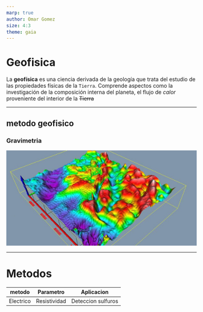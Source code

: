 ```yaml
---
marp: true
author: Omar Gomez
size: 4:3
theme: gaia
---
```

# Geofisica
La **geofísica** es una ciencia derivada de la geología que trata del estudio de las propiedades físicas de la `Tierra`. Comprende aspectos como la investigación de la composición interna del planeta, el flujo de *calor* proveniente del interior de la ~~Tierra~~ 

---
## metodo geofisico
### Gravimetria
![width:800px](tutorial.jpg)

---
# Metodos
|metodo|Parametro|Aplicacion|
|---|---|---|
|Electrico|Resistividad|Deteccion sulfuros|

